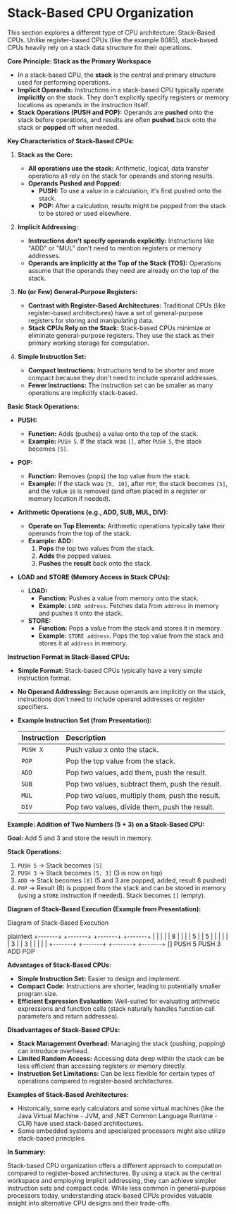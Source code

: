 # Stack-Based CPU Organization

This section explores a different type of CPU architecture: Stack-Based CPUs. Unlike register-based CPUs (like the example 8085), stack-based CPUs heavily rely on a stack data structure for their operations.

**Core Principle: Stack as the Primary Workspace**

*   In a stack-based CPU, the **stack** is the central and primary structure used for performing operations.
*   **Implicit Operands:** Instructions in a stack-based CPU typically operate **implicitly** on the stack. They don't explicitly specify registers or memory locations as operands in the instruction itself.
*   **Stack Operations (PUSH and POP):** Operands are **pushed** onto the stack before operations, and results are often **pushed** back onto the stack or **popped** off when needed.

**Key Characteristics of Stack-Based CPUs:**

1.  **Stack as the Core:**
    *   **All operations use the stack:**  Arithmetic, logical, data transfer operations all rely on the stack for operands and storing results.
    *   **Operands Pushed and Popped:**
        *   **PUSH:**  To use a value in a calculation, it's first pushed onto the stack.
        *   **POP:** After a calculation, results might be popped from the stack to be stored or used elsewhere.

2.  **Implicit Addressing:**
    *   **Instructions don't specify operands explicitly:** Instructions like "ADD" or "MUL" don't need to mention registers or memory addresses.
    *   **Operands are implicitly at the Top of the Stack (TOS):**  Operations assume that the operands they need are already on the top of the stack.

3.  **No (or Few) General-Purpose Registers:**
    *   **Contrast with Register-Based Architectures:**  Traditional CPUs (like register-based architectures) have a set of general-purpose registers for storing and manipulating data.
    *   **Stack CPUs Rely on the Stack:** Stack-based CPUs minimize or eliminate general-purpose registers. They use the stack as their primary working storage for computation.

4.  **Simple Instruction Set:**
    *   **Compact Instructions:** Instructions tend to be shorter and more compact because they don't need to include operand addresses.
    *   **Fewer Instructions:** The instruction set can be smaller as many operations are implicitly stack-based.

**Basic Stack Operations:**

*   **PUSH:**
    *   **Function:** Adds (pushes) a value onto the top of the stack.
    *   **Example:** `PUSH 5`.  If the stack was `[]`, after `PUSH 5`, the stack becomes `[5]`.

*   **POP:**
    *   **Function:** Removes (pops) the top value from the stack.
    *   **Example:** If the stack was `[5, 10]`, after `POP`, the stack becomes `[5]`, and the value `10` is removed (and often placed in a register or memory location if needed).

*   **Arithmetic Operations (e.g., ADD, SUB, MUL, DIV):**
    *   **Operate on Top Elements:** Arithmetic operations typically take their operands from the top of the stack.
    *   **Example: ADD:**
        1.  **Pops** the top two values from the stack.
        2.  **Adds** the popped values.
        3.  **Pushes** the **result** back onto the stack.

*   **LOAD and STORE (Memory Access in Stack CPUs):**
    *   **LOAD:**
        *   **Function:** Pushes a value from memory onto the stack.
        *   **Example:** `LOAD address`. Fetches data from `address` in memory and pushes it onto the stack.
    *   **STORE:**
        *   **Function:** Pops a value from the stack and stores it in memory.
        *   **Example:** `STORE address`. Pops the top value from the stack and stores it at `address` in memory.

**Instruction Format in Stack-Based CPUs:**

*   **Simple Format:** Stack-based CPUs typically have a very simple instruction format.
*   **No Operand Addressing:** Because operands are implicitly on the stack, instructions don't need to include operand addresses or register specifiers.
*   **Example Instruction Set (from Presentation):**

    | Instruction | Description                                   |
    | :---------- | :-------------------------------------------- |
    | `PUSH X`    | Push value `X` onto the stack.               |
    | `POP`       | Pop the top value from the stack.              |
    | `ADD`       | Pop two values, add them, push the result.     |
    | `SUB`       | Pop two values, subtract them, push the result.  |
    | `MUL`       | Pop two values, multiply them, push the result. |
    | `DIV`       | Pop two values, divide them, push the result.  |

**Example: Addition of Two Numbers (5 + 3) on a Stack-Based CPU:**

**Goal:** Add 5 and 3 and store the result in memory.

**Stack Operations:**

1.  `PUSH 5`   -> Stack becomes `[5]`
2.  `PUSH 3`   -> Stack becomes `[5, 3]` (3 is now on top)
3.  `ADD`      -> Stack becomes `[8]`  (5 and 3 are popped, added, result 8 pushed)
4.  `POP`      -> Result (8) is popped from the stack and can be stored in memory (using a `STORE` instruction if needed). Stack becomes `[]` (empty).

**Diagram of Stack-Based Execution (Example from Presentation):**

Diagram of Stack-Based Execution

plaintext
+-------+ +-------+ +-------+ +-------+
| | | | | 8 | | |
| 5 | | 5 | | | | |
| 3 | | 3 | | | | |
+-------+ +-------+ +-------+ +-------+
[] PUSH 5 PUSH 3 ADD POP


**Advantages of Stack-Based CPUs:**

*   **Simple Instruction Set:** Easier to design and implement.
*   **Compact Code:** Instructions are shorter, leading to potentially smaller program size.
*   **Efficient Expression Evaluation:** Well-suited for evaluating arithmetic expressions and function calls (stack naturally handles function call parameters and return addresses).

**Disadvantages of Stack-Based CPUs:**

*   **Stack Management Overhead:**  Managing the stack (pushing, popping) can introduce overhead.
*   **Limited Random Access:** Accessing data deep within the stack can be less efficient than accessing registers or memory directly.
*   **Instruction Set Limitations:** Can be less flexible for certain types of operations compared to register-based architectures.

**Examples of Stack-Based Architectures:**

*   Historically, some early calculators and some virtual machines (like the Java Virtual Machine - JVM, and .NET Common Language Runtime - CLR) have used stack-based architectures.
*   Some embedded systems and specialized processors might also utilize stack-based principles.

**In Summary:**

Stack-based CPU organization offers a different approach to computation compared to register-based architectures. By using a stack as the central workspace and employing implicit addressing, they can achieve simpler instruction sets and compact code. While less common in general-purpose processors today, understanding stack-based CPUs provides valuable insight into alternative CPU designs and their trade-offs.
